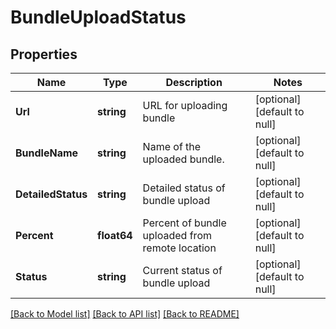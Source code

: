 # BundleUploadStatus

## Properties
Name | Type | Description | Notes
------------ | ------------- | ------------- | -------------
**Url** | **string** | URL for uploading bundle | [optional] [default to null]
**BundleName** | **string** | Name of the uploaded bundle. | [optional] [default to null]
**DetailedStatus** | **string** | Detailed status of bundle upload | [optional] [default to null]
**Percent** | **float64** | Percent of bundle uploaded from remote location | [optional] [default to null]
**Status** | **string** | Current status of bundle upload | [optional] [default to null]

[[Back to Model list]](../README.md#documentation-for-models) [[Back to API list]](../README.md#documentation-for-api-endpoints) [[Back to README]](../README.md)

